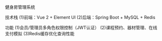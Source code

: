 健身房管理系统

技术栈
(1)前端：Vue 2 + Element UI
(2)后端：Spring Boot + MySQL + Redis


功能
(1)会员/管理员多角色权限控制（JWT认证）
(2)课程预约、器材管理、在线支付模拟
(3)Redis缓存优化查询性能